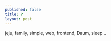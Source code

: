 ```yaml
---
published: false
title: ?
layout: post
---
```

jeju, family, simple, web, frontend, Daum, sleep ..